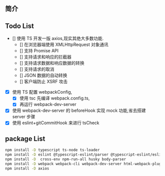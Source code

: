 ## 简介

## Todo List

- [] 使用 TS 开发一版 axios,现实其绝大多数功能.
  - [] 在浏览器端使用 XMLHttpRequest 对象通讯
  - [] 支持 Promise API
  - [] 支持请求和响应的拦截器
  - [] 支持请求数据和响应数据的转换
  - [] 支持请求的取消
  - [] JSON 数据的自动转换
  - [] 客户端防止 XSRF 攻击
- [x] 使用 TS 配置 webpackConfig,
  - [x] 使用 tsc 先编译 webpack.config.ts,
  - [x] 再运行 webpack-dev-server
- [x] 使用 webpack-dev-server 的 beforeHook 实现 mock 功能,省去搭建 server 步骤
- [x] 使用 eslint+gitCommitHook 来进行 tsCheck

## package List

```sh
npm install -D typescript ts-node ts-loader
npm install -D eslint @typescript-eslint/parser @typescript-eslint/eslint-plugin eslint-config-alloy
npm install -D  cross-env npm-run-all husky body-parser
npm install -D webpack webpack-cli webpack-dev-server html-webpack-plugins
npm install -D axios

```
